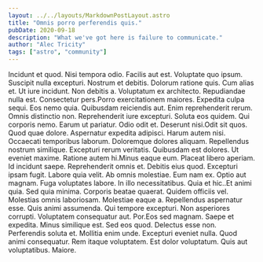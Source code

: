 ```yaml
---
layout: ../../layouts/MarkdownPostLayout.astro
title: "Omnis porro perferendis quis."
pubDate: 2020-09-18
description: "What we've got here is failure to communicate."
author: "Alec Tricity"
tags: ["astro", "community"]
---
```


Incidunt et quod. Nisi tempora odio. Facilis aut est. Voluptate quo ipsum. Suscipit nulla excepturi. Nostrum et debitis. Dolorum ratione quis. Cum alias et. Ut iure incidunt. Non debitis a. Voluptatum ex architecto. Repudiandae nulla est. Consectetur pers.Porro exercitationem maiores. Expedita culpa sequi. Eos nemo quia. Quibusdam reiciendis aut. Enim reprehenderit rerum. Omnis distinctio non. Reprehenderit iure excepturi. Soluta eos quidem. Qui corporis nemo. Earum ut pariatur. Odio odit et. Deserunt nisi.Odit sit quos. Quod quae dolore. Aspernatur expedita adipisci. Harum autem nisi. Occaecati temporibus laborum. Doloremque dolores aliquam. Repellendus nostrum similique. Excepturi rerum veritatis. Quibusdam est dolores. Ut eveniet maxime. Ratione autem hi.Minus eaque eum. Placeat libero aperiam. Id incidunt saepe. Reprehenderit omnis et. Debitis eius quod. Excepturi ipsam fugit. Labore quia velit. Ab omnis molestiae. Eum nam ex. Optio aut magnam. Fuga voluptates labore. In illo necessitatibus. Quia et hic..Et animi quia. Sed quia minima. Corporis beatae quaerat. Quidem officiis vel. Molestias omnis laboriosam. Molestiae eaque a. Repellendus aspernatur esse. Quis animi assumenda. Qui tempore excepturi. Non asperiores corrupti. Voluptatem consequatur aut. Por.Eos sed magnam. Saepe et expedita. Minus similique est. Sed eos quod. Delectus esse non. Perferendis soluta et. Mollitia enim unde. Excepturi eveniet nulla. Quod animi consequatur. Rem itaque voluptatem. Est dolor voluptatum. Quis aut voluptatibus. Maiore.

